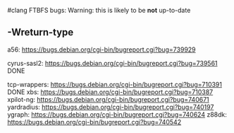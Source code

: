 #clang FTBFS bugs:
Warning: this is likely to be **not** up-to-date

## -Wreturn-type
a56: https://bugs.debian.org/cgi-bin/bugreport.cgi?bug=739929 <Arthur Marble>

cyrus-sasl2: https://bugs.debian.org/cgi-bin/bugreport.cgi?bug=739561 <Arthur Marble> DONE

tcp-wrappers: https://bugs.debian.org/cgi-bin/bugreport.cgi?bug=710391 <Sylvestre> DONE
xbs: https://bugs.debian.org/cgi-bin/bugreport.cgi?bug=710387 <Sylvestre>
xpilot-ng: https://bugs.debian.org/cgi-bin/bugreport.cgi?bug=740671
yardradius: https://bugs.debian.org/cgi-bin/bugreport.cgi?bug=740197 <Nitesh A Jain>
ygraph: https://bugs.debian.org/cgi-bin/bugreport.cgi?bug=740624
z88dk: https://bugs.debian.org/cgi-bin/bugreport.cgi?bug=740542

